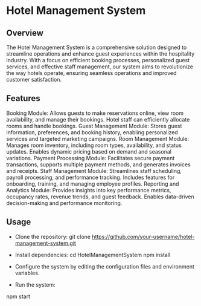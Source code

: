 # Hotel Management System
## Overview
The Hotel Management System is a comprehensive solution designed to streamline operations and enhance guest experiences within the hospitality industry. With a focus on efficient booking processes, personalized guest services, and effective staff management, our system aims to revolutionize the way hotels operate, ensuring seamless operations and improved customer satisfaction.

## Features
Booking Module: Allows guests to make reservations online, view room availability, and manage their bookings. Hotel staff can efficiently allocate rooms and handle bookings.
Guest Management Module: Stores guest information, preferences, and booking history, enabling personalized services and targeted marketing campaigns.
Room Management Module: Manages room inventory, including room types, availability, and status updates. Enables dynamic pricing based on demand and seasonal variations.
Payment Processing Module: Facilitates secure payment transactions, supports multiple payment methods, and generates invoices and receipts.
Staff Management Module: Streamlines staff scheduling, payroll processing, and performance tracking. Includes features for onboarding, training, and managing employee profiles.
Reporting and Analytics Module: Provides insights into key performance metrics, occupancy rates, revenue trends, and guest feedback. Enables data-driven decision-making and performance monitoring.
## Usage
* Clone the repository:
git clone https://github.com/your-username/hotel-management-system.git
* Install dependencies:
cd HotelManagementSystem
npm install
* Configure the system by editing the configuration files and environment variables.

* Run the system:

npm start
